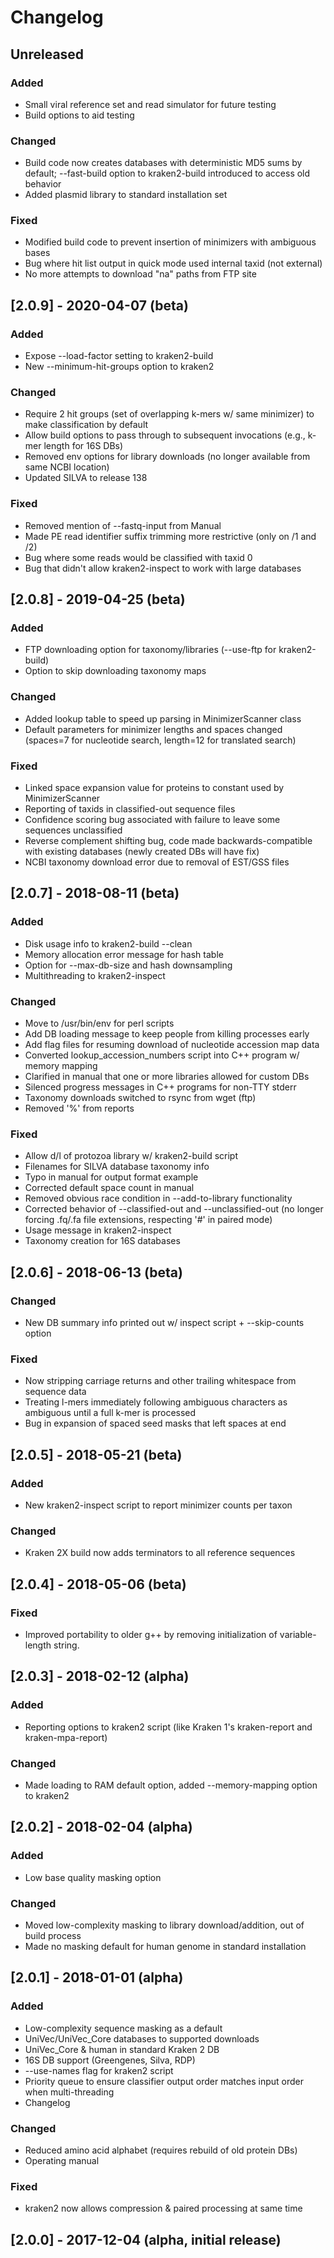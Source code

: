 # Changelog

## Unreleased

### Added
- Small viral reference set and read simulator for future testing
- Build options to aid testing

### Changed
- Build code now creates databases with deterministic MD5 sums by default;
  --fast-build option to kraken2-build introduced to access old behavior
- Added plasmid library to standard installation set

### Fixed
- Modified build code to prevent insertion of minimizers with ambiguous bases
- Bug where hit list output in quick mode used internal taxid (not external)
- No more attempts to download "na" paths from FTP site

## [2.0.9] - 2020-04-07 (beta)

### Added
- Expose --load-factor setting to kraken2-build
- New --minimum-hit-groups option to kraken2

### Changed
- Require 2 hit groups (set of overlapping k-mers w/ same minimizer) to
  make classification by default
- Allow build options to pass through to subsequent invocations (e.g.,
  k-mer length for 16S DBs)
- Removed env options for library downloads (no longer available from
  same NCBI location)
- Updated SILVA to release 138

### Fixed
- Removed mention of --fastq-input from Manual
- Made PE read identifier suffix trimming more restrictive (only on /1 and /2)
- Bug where some reads would be classified with taxid 0
- Bug that didn't allow kraken2-inspect to work with large databases

## [2.0.8] - 2019-04-25 (beta)

### Added
- FTP downloading option for taxonomy/libraries (--use-ftp for kraken2-build)
- Option to skip downloading taxonomy maps

### Changed
- Added lookup table to speed up parsing in MinimizerScanner class
- Default parameters for minimizer lengths and spaces changed (spaces=7 for
  nucleotide search, length=12 for translated search)

### Fixed
- Linked space expansion value for proteins to constant used by MinimizerScanner
- Reporting of taxids in classified-out sequence files
- Confidence scoring bug associated with failure to leave some sequences
  unclassified
- Reverse complement shifting bug, code made backwards-compatible with
  existing databases (newly created DBs will have fix)
- NCBI taxonomy download error due to removal of EST/GSS files

## [2.0.7] - 2018-08-11 (beta)

### Added
- Disk usage info to kraken2-build --clean
- Memory allocation error message for hash table
- Option for --max-db-size and hash downsampling
- Multithreading to kraken2-inspect

### Changed
- Move to /usr/bin/env for perl scripts
- Add DB loading message to keep people from killing processes early
- Add flag files for resuming download of nucleotide accession map data
- Converted lookup_accession_numbers script into C++ program w/ memory mapping
- Clarified in manual that one or more libraries allowed for custom DBs
- Silenced progress messages in C++ programs for non-TTY stderr
- Taxonomy downloads switched to rsync from wget (ftp)
- Removed '%' from reports

### Fixed
- Allow d/l of protozoa library w/ kraken2-build script
- Filenames for SILVA database taxonomy info
- Typo in manual for output format example
- Corrected default space count in manual
- Removed obvious race condition in --add-to-library functionality
- Corrected behavior of --classified-out and --unclassified-out (no longer
  forcing .fq/.fa file extensions, respecting '#' in paired mode)
- Usage message in kraken2-inspect
- Taxonomy creation for 16S databases

## [2.0.6] - 2018-06-13 (beta)

### Changed
- New DB summary info printed out w/ inspect script + --skip-counts option

### Fixed
- Now stripping carriage returns and other trailing whitespace from sequence
  data
- Treating l-mers immediately following ambiguous characters as ambiguous
  until a full k-mer is processed
- Bug in expansion of spaced seed masks that left spaces at end

## [2.0.5] - 2018-05-21 (beta)

### Added
- New kraken2-inspect script to report minimizer counts per taxon

### Changed
- Kraken 2X build now adds terminators to all reference sequences

## [2.0.4] - 2018-05-06 (beta)

### Fixed
- Improved portability to older g++ by removing initialization of
  variable-length string.

## [2.0.3] - 2018-02-12 (alpha)

### Added
- Reporting options to kraken2 script (like Kraken 1's kraken-report and
  kraken-mpa-report)

### Changed
- Made loading to RAM default option, added --memory-mapping option to kraken2

## [2.0.2] - 2018-02-04 (alpha)

### Added
- Low base quality masking option

### Changed
- Moved low-complexity masking to library download/addition, out of build
  process
- Made no masking default for human genome in standard installation

## [2.0.1] - 2018-01-01 (alpha)

### Added
- Low-complexity sequence masking as a default
- UniVec/UniVec_Core databases to supported downloads
- UniVec_Core & human in standard Kraken 2 DB
- 16S DB support (Greengenes, Silva, RDP)
- --use-names flag for kraken2 script
- Priority queue to ensure classifier output order matches input order when
  multi-threading
- Changelog

### Changed
- Reduced amino acid alphabet (requires rebuild of old protein DBs)
- Operating manual

### Fixed
- kraken2 now allows compression & paired processing at same time

## [2.0.0] - 2017-12-04 (alpha, initial release)
